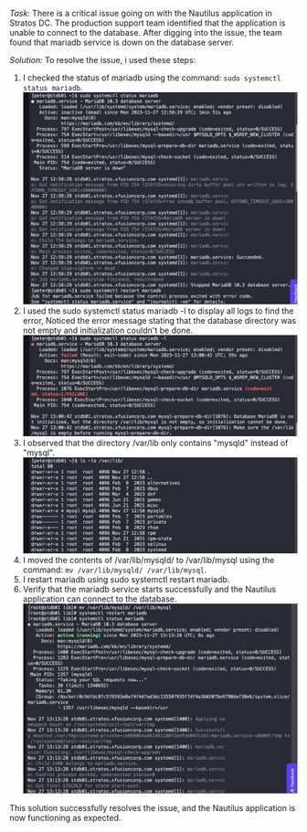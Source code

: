 *Task:*
There is a critical issue going on with the Nautilus application in Stratos DC. The production support team identified that the application is unable to connect to the database. After digging into the issue, the team found that mariadb service is down on the database server.

*Solution:*
To resolve the issue, i used these steps:
1. I checked the status of mariadb using the command: `sudo systemctl status mariadb`.
![image1](./images/mariadb1.png)
2. I used the sudo systemctl status mariadb -l to display all logs to find the error, Noticed the error message stating that the database directory was not empty and initialization couldn't be done.
![image1](./images/mariadb2.png)
3. I observed that the directory /var/lib only contains "mysqld" instead of "mysql".
![image1](./images/mariadb3.png)
4. I moved the contents of /var/lib/mysqld/ to /var/lib/mysql using the command: `mv /var/lib/mysqld/ /var/lib/mysql`.
5. I restart mariadb using sudo systemctl restart mariadb.
6. Verify that the mariadb service starts successfully and the Nautilus application can connect to the database.
![image1](./images/mariadb4.png)

This solution successfully resolves the issue, and the Nautilus application is now functioning as expected.
